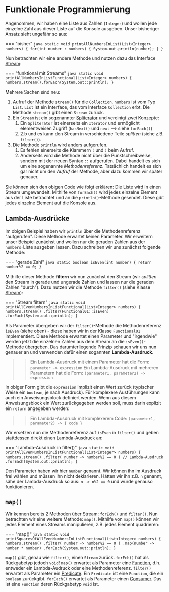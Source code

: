 # Funktionale Programmierung

Angenommen, wir haben eine Liste aus Zahlen (`Integer`) und wollen jede einzelne Zahl aus dieser Liste auf die Konsole ausgeben. Unser bisheriger Ansatz sieht ungefähr so aus:

=== "bisher"
	```java
	static void printAllNumbersInList(List<Integer> numbers)
	{
		for(int number : numbers) {
			System.out.println(number);
		}
	}
	```

Nun betrachten wir eine andere Methode und nutzen dazu das Interface [Stream](https://docs.oracle.com/javase/8/docs/api/java/util/stream/Stream.html):

=== "funktional mit Streams"
	```java
	static void printAllNumbersInListFunctional(List<Integer> numbers)
	{
		numbers.stream().forEach(System.out::println);
	}
	```

Mehrere Sachen sind neu:

<ol>
<li> Aufruf der Methode <code>stream()</code> für die <code>Collection</code>. <code>numbers</code> ist vom Typ <code>List</code>. <code>List</code> ist ein Interface, das vom Interface <code>Collection</code> erbt. Die Methode <code>stream()</code> gibt einen <code>Stream</code> zurück. </li>
<li> Ein <code>Stream</code> ist ein sogenannter <a href="https://docs.oracle.com/javase/8/docs/api/java/util/Spliterator.html">Spliterator</a> und vereinigt zwei Konzepte: 
	<ol>
   <li> Ein <code>Spliterator</code> ist einerseits ein <code>Iterator</code> und ermöglicht elementweisen Zugriff (<code>hasNext()</code> und <code>next</code> --> siehe <code>forEach()</code>) </li>
   <li> 2.b und es kann den Stream in verschiedene Teile <i>splitten</i> (siehe z.B. <code>filter()</code>). </li>
</ol></li>
 <li> Die Methode <code>println</code> wird anders aufgerufen. 
 	<ol>
   <li> Es fehlen einerseits die Klammern <code>(</code> und <code>)</code> beim Aufruf.</li>
   <li> Anderseits wird die Methode nicht über die Punktschreibweise, sondern mit der neuen Syntax <code>::</code> aufgerufen. Dabei handelt es sich um eine sogenannte <i>Methodenreferenz</i>. Tatsächlich handelt es sich gar nicht um den <i>Aufruf</i> der Methode, aber dazu kommen wir später genauer. </li>
</ol></li>
</ol>

Sie können sich den obigen Code wie folgt erklären: Die Liste wird in einen Stream umgewandelt. Mithilfe von `forEach()` wird jedes einzelne Element aus der Liste betrachtet und an die `println()`-Methode gesendet. Diese gibt jedes einzelne Element auf die Konsole aus. 

## Lambda-Ausdrücke

Im obigen Beispiel haben wir `println` über die Methodenreferenz "aufgerufen". Diese Methode erwartet keinen Parameter. Wir erweitern unser Beispiel zunächst und wollen nur die geraden Zahlen aus der `numbers`-Liste ausgeben lassen. Dazu schreiben wir uns zunächst folgende Methode:

=== "gerade Zahl"
	```java
	static boolean isEven(int number)
	{
		return number%2 == 0;
	}
	```

Mithilfe dieser Methode **filtern** wir nun zunächst den Stream (wir *splitten* den Stream in gerade und ungerade Zahlen und lassen nur die geraden Zahlen "durch"). Dazu nutzen wir die Methode `filter()` (siehe Klasse [Stream](https://docs.oracle.com/javase/8/docs/api/java/util/stream/Stream.html)):


=== "Stream filtern"
	```java
	static void printAllEvenNumbersInListFunctional(List<Integer> numbers)
	{
		numbers.stream()
			.filter(Functional01::isEven)
			.forEach(System.out::println);
	}
	```

Als Parameter übergeben wir der `filter()`-Methode die Methodenreferenz `isEven` (siehe oben) - diese haben wir in der Klasse `Functional01` implementiert. Diese Methode erwartet einen Parameter und "irgendwie" werden jetzt die einzelnen Zahlen aus dem Stream an die `isEven()`-Methode übergeben. Das darumterliegende Prinzip schauen wir uns nun genauer an und verwenden dafür einen sogannten **Lambda-Ausdruck**. 

>> Ein Lambda-Ausdruck mit einem Parameter hat die Form: `parameter -> expression`
>> Ein Lambda-Ausdruck mit mehreren Parametern hat die Form: `(parameter1, parameter2) -> expression`

In obiger Form gibt die `expression` implizit einen Wert zurück (typischer Weise ein `boolean`, je nach Ausdruck). Für komplexere Ausführungen kann auch ein Anweisungsblock definiert werden. Wenn aus diesem Anweisungsblock ein Wert zurückgegeben werden soll, muss darin explizit ein `return` angegeben werden:

>> Ein Lambda-Ausdruck mit komplexerem Code: `(parameter1, parameter2) -> { code }` 

Wir ersetzen nun die Methodenreferenz auf `isEven` in `filter()` und geben stattdessen direkt einen Lambda-Ausdruck an:


=== "Lambda-Ausdruck in filter()"
	```java
	static void printAllEvenNumbersInListFunctional(List<Integer> numbers)
	{
		numbers.stream()
			.filter( number -> number%2 == 0 ) // Lambda-Ausdruck
			.forEach(System.out::println);
	}
	```

Den Parameter haben wir hier `number` genannt. Wir können ihn im Ausdruck frei wählen und müssen ihn nicht deklarieren. Hätten wir ihn z.B. `n` genannt, sähe der Lambda-Ausdruck so aus: `n -> n%2 == 0` und würde genauso funktionieren. 

## `map()`

Wir kennen bereits 2 Methoden über Stream: `forEch()` und `filter()`. Nun betrachten wir eine weitere Methode: `map()`. Mithilfe von `map()` können wir jedes Element eines Streams manipulieren, z.B. jedes Element quadrieren:


=== "map()"
	```java
	static void printSquaresOfAllEvenNumbersInListFunctional(List<Integer> numbers)
	{
		numbers.stream()
			.filter( number -> number%2 == 0 )
			.map(number -> number * number)
			.forEach(System.out::println);
	}
	```


`map()` gibt, genau wie `filter()`, einen `Stream` zurück. `forEch()` hat als Rückgabetyp jedoch `void`! `map()` erwartet als Parameter eine [Function](https://docs.oracle.com/javase/8/docs/api/java/util/function/Function.html), d.h. entweder ein Lambda-Audruck oder eine Methodenreferenz. `filter()` erwartet als Parameter ein [Predicate](https://docs.oracle.com/javase/8/docs/api/java/util/function/Predicate.html). Ein `Predicate` ist eine `Function`, die ein `boolean` zurückgibt. `forEach()` erwartet als Parameter einen [Consumer](https://docs.oracle.com/javase/8/docs/api/java/util/function/Consumer.html). Das ist eine `Function` deren Rückgabetyp `void` ist. 


